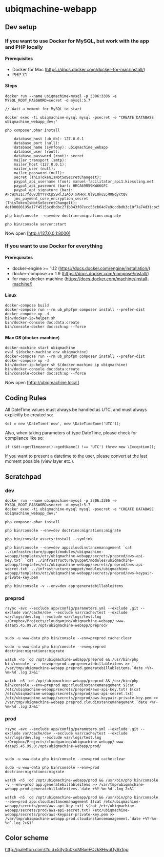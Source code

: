 # ubiqmachine-webapp

## Dev setup

### If you want to use Docker for MySQL, but work with the app and PHP locally

#### Prerequisites

* Docker for Mac (https://docs.docker.com/docker-for-mac/install/)
* PHP 7.1

#### Steps

    docker run --name ubiqmachine-mysql -p 3306:3306 -e MYSQL_ROOT_PASSWORD=secret -d mysql:5.7

    // Wait a moment for MySQL to start

    docker exec -ti ubiqmachine-mysql mysql -psecret -e "CREATE DATABASE ubiqmachine_webapp_dev;"

    php composer.phar install

        database_host (ub_db): 127.0.0.1
        database_port (null):
        database_name (symfony): ubiqmachine_webapp
        database_user (root):
        database_password (root): secret
        mailer_transport (smtp):
        mailer_host (127.0.0.1):
        mailer_user (null):
        mailer_password (null):
        secret (ThisTokenIsNotSoSecretChangeIt):
        paypal_api_username (foo): manuel-facilitator_api1.kiessling.net
        paypal_api_password (bar): HRCA69R59KW66GFC
        paypal_api_signature (baz): AFcWxV21C7fd0v3bYYYRCpSSRl31AoDTxAHRx.0l91OkuS5M0NqyxtQv
        jms_payment_core_encryption_secret (ThisTokenIsNotSoSecretChangeIt): def00000195a17f4515bcdbdbc271b343f07ecc53cb64d7e9ccdbdb3c10f7a74d31cbc51a1af971a0231f87976d506351213ee791c6cf8e74dc2c91e3198943eb7b7be88

    php bin/console --env=dev doctrine:migrations:migrate
    
    php bin/console server:start

Now open [http://127.0.0.1:8000]


### If you want to use Docker for everything

#### Prerequisites

* docker-engine >= 1.12 (https://docs.docker.com/engine/installation/)
* docker-compose >= 1.9 (https://docs.docker.com/compose/install/)
* for mac: docker-machine (https://docs.docker.com/machine/install-machine/)

#### Linux 

    docker-compose build
    docker-compose run --rm ub_phpfpm composer install --prefer-dist
    docker-compose up -d 
    bin/docker-ip-helper.sh
    bin/docker-console doc:data:create
    bin/console-docker doc:sch:up --force

#### Mac OS (docker-machine)

    docker-machine start ubiqmachine
    eval $(docker-machine env ubiqmachine)
    docker-compose run --rm ub_phpfpm composer install --prefer-dist
    docker-compose up -d
    bin/docker-ip-helper.sh $(docker-machine ip ubiqmachine)
    bin/docker-console doc:data:create
    bin/console-docker doc:sch:up --force
    
Now open [http://ubiqmachine.local]

## Coding Rules

All DateTime values must always be handled as UTC, and must always explicitly be created so:

    $dt = new \DateTime('now', new \DateTimeZone('UTC'));
    
Also, when taking parameters of type DateTime, please check for compliance like so:
    
    if ($dt->getTimezone()->gedtName() !== 'UTC') throw new \Exception();
    
If you want to present a datetime to the user, please convert at the last moment possible (view layer etc.).


## Scratchpad

### dev

    docker run --name ubiqmachine-mysql -p 3306:3306 -e MYSQL_ROOT_PASSWORD=secret -d mysql:5.7
    docker exec -ti ubiqmachine-mysql mysql -psecret -e "CREATE DATABASE ubiqmachine_webapp_dev;"
    
    php composer.phar install
    
    php bin/console --env=dev doctrine:migrations:migrate

    php bin/console assets:install --symlink

    php bin/console --env=dev app:cloudinstancemanagement `cat ../infrastructure/puppet/modules/ubiqmachine-webapp/templates/etc/ubiqmachine-webapp/secrets/preprod/aws-api-key.txt` `cat ../infrastructure/puppet/modules/ubiqmachine-webapp/templates/etc/ubiqmachine-webapp/secrets/preprod/aws-api-secret.txt` ../infrastructure/puppet/modules/ubiqmachine-webapp/templates/etc/ubiqmachine-webapp/secrets/preprod/aws-keypair-private-key.pem

    php bin/console -v --env=dev app:generatebillableitems


### preprod

    rsync -avc --exclude app/config/parameters.yml --exclude .git --exclude var/cache/dev --exclude var/cache/test --exclude var/logs/dev.log --exclude var/logs/test.log ~/Dropbox/Projects/cloudgaming/ubiqmachine-webapp/ www-data@5.45.99.8:/opt/ubiqmachine-webapp/preprod/

    
    sudo -u www-data php bin/console --env=preprod cache:clear
    
    sudo -u www-data php bin/console --env=preprod doctrine:migrations:migrate
    
    watch -n5 'cd /opt/ubiqmachine-webapp/preprod && /usr/bin/php bin/console -v --env=preprod app:generatebillableitems >> /var/tmp/ubiqmachine-webapp.preprod.generatebillableitems.`date +%Y-%m-%d`.log 2>&1'
    
    watch -n5 'cd /opt/ubiqmachine-webapp/preprod && /usr/bin/php bin/console --env=preprod app:cloudinstancemanagement $(cat /etc/ubiqmachine-webapp/secrets/preprod/aws-api-key.txt) $(cat /etc/ubiqmachine-webapp/secrets/preprod/aws-api-secret.txt) /etc/ubiqmachine-webapp/secrets/preprod/aws-keypair-private-key.pem >> /var/tmp/ubiqmachine-webapp.preprod.cloudinstancemanagement.`date +%Y-%m-%d`.log 2>&1'


### prod

    rsync -avc --exclude app/config/parameters.yml --exclude .git --exclude var/cache/dev --exclude var/cache/test --exclude var/logs/dev.log --exclude var/logs/test.log ~/Dropbox/Projects/cloudgaming/ubiqmachine-webapp/ www-data@5.45.99.8:/opt/ubiqmachine-webapp/prod/

    
    sudo -u www-data php bin/console --env=prod cache:clear
    
    sudo -u www-data php bin/console --env=prod doctrine:migrations:migrate
    
    watch -n5 'cd /opt/ubiqmachine-webapp/prod && /usr/bin/php bin/console -v --env=prod app:generatebillableitems >> /var/tmp/ubiqmachine-webapp.prod.generatebillableitems.`date +%Y-%m-%d`.log 2>&1'
        
    watch -n5 'cd /opt/ubiqmachine-webapp/prod && /usr/bin/php bin/console --env=prod app:cloudinstancemanagement $(cat /etc/ubiqmachine-webapp/secrets/prod/aws-api-key.txt) $(cat /etc/ubiqmachine-webapp/secrets/prod/aws-api-secret.txt) /etc/ubiqmachine-webapp/secrets/prod/aws-keypair-private-key.pem >> /var/tmp/ubiqmachine-webapp.prod.cloudinstancemanagement.`date +%Y-%m-%d`.log 2>&1'
    



## Color scheme

http://paletton.com/#uid=53y0u0koMBxeEOzk8HwuDy6x1pp
